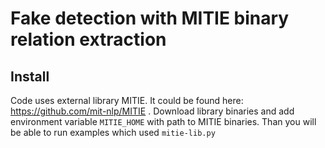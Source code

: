 # Fake detection with MITIE binary relation extraction
## Install

Code uses external library MITIE. It could be found here: https://github.com/mit-nlp/MITIE . Download library binaries and add environment variable `MITIE_HOME` with path to MITIE binaries. Than you will be able to run examples which used `mitie-lib.py`